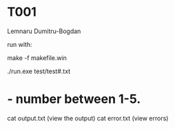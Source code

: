 # T001
Lemnaru Dumitru-Bogdan  

run with:

make -f makefile.win

./run.exe test/test#.txt
# - number between 1-5.

cat output.txt (view the output)
cat error.txt (view errors)
